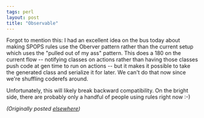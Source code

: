 ```yaml
---
tags: perl
layout: post
title: "Observable"
---
```




<p>Forgot to mention this: I had an excellent idea on the bus today about making SPOPS rules use the Oberver pattern rather than the current setup which uses the "pulled out of my ass" pattern. This does a 180 on the current flow -- notifying classes on actions rather than having those classes push code at gen time to run on actions -- but it makes it possible to take the generated class and serialize it for later. We can't do that now since we're shuffling coderefs around.</p>

<p>Unfortunately, this will likely break backward compatibility. On the bright side, there are probably only a handful of people using rules right now :-)</p>


<p><em>(Originally posted <a href="http://use.perl.org/~lachoy/journal/4553">elsewhere</a>)</em></p>


